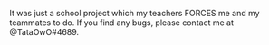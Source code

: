 It was just a school project which my teachers FORCES me and my teammates to do. If you find any bugs, please contact me at @TataOwO#4689.
